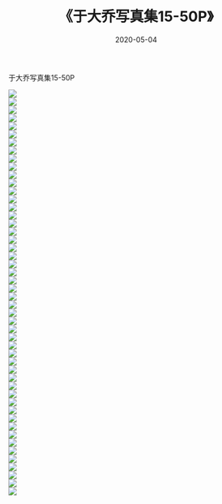 ﻿---
layout: post
title:  《于大乔写真集15-50P》
date:   2020-05-04
img: http://img.660000.xyz/Sharelink/性感/2020/于大乔写真集15-50P/000.jpg
categories: [美女, 清纯, 唯美]
---

于大乔写真集15-50P

  ![](http://img.660000.xyz/Sharelink/性感/2020/于大乔写真集15-50P/001.jpg) <br> ![](http://img.660000.xyz/Sharelink/性感/2020/于大乔写真集15-50P/002.jpg) <br> ![](http://img.660000.xyz/Sharelink/性感/2020/于大乔写真集15-50P/003.jpg) <br> ![](http://img.660000.xyz/Sharelink/性感/2020/于大乔写真集15-50P/004.jpg) <br> ![](http://img.660000.xyz/Sharelink/性感/2020/于大乔写真集15-50P/005.jpg) <br> ![](http://img.660000.xyz/Sharelink/性感/2020/于大乔写真集15-50P/006.jpg) <br> ![](http://img.660000.xyz/Sharelink/性感/2020/于大乔写真集15-50P/007.jpg) <br> ![](http://img.660000.xyz/Sharelink/性感/2020/于大乔写真集15-50P/008.jpg) <br> ![](http://img.660000.xyz/Sharelink/性感/2020/于大乔写真集15-50P/009.jpg) <br> ![](http://img.660000.xyz/Sharelink/性感/2020/于大乔写真集15-50P/010.jpg) <br> ![](http://img.660000.xyz/Sharelink/性感/2020/于大乔写真集15-50P/011.jpg) <br> ![](http://img.660000.xyz/Sharelink/性感/2020/于大乔写真集15-50P/012.jpg) <br> ![](http://img.660000.xyz/Sharelink/性感/2020/于大乔写真集15-50P/013.jpg) <br> ![](http://img.660000.xyz/Sharelink/性感/2020/于大乔写真集15-50P/014.jpg) <br> ![](http://img.660000.xyz/Sharelink/性感/2020/于大乔写真集15-50P/015.jpg) <br> ![](http://img.660000.xyz/Sharelink/性感/2020/于大乔写真集15-50P/016.jpg) <br> ![](http://img.660000.xyz/Sharelink/性感/2020/于大乔写真集15-50P/017.jpg) <br> ![](http://img.660000.xyz/Sharelink/性感/2020/于大乔写真集15-50P/018.jpg) <br> ![](http://img.660000.xyz/Sharelink/性感/2020/于大乔写真集15-50P/019.jpg) <br> ![](http://img.660000.xyz/Sharelink/性感/2020/于大乔写真集15-50P/020.jpg) <br> ![](http://img.660000.xyz/Sharelink/性感/2020/于大乔写真集15-50P/021.jpg) <br> ![](http://img.660000.xyz/Sharelink/性感/2020/于大乔写真集15-50P/022.jpg) <br> ![](http://img.660000.xyz/Sharelink/性感/2020/于大乔写真集15-50P/023.jpg) <br> ![](http://img.660000.xyz/Sharelink/性感/2020/于大乔写真集15-50P/024.jpg) <br> ![](http://img.660000.xyz/Sharelink/性感/2020/于大乔写真集15-50P/025.jpg) <br> ![](http://img.660000.xyz/Sharelink/性感/2020/于大乔写真集15-50P/026.jpg) <br> ![](http://img.660000.xyz/Sharelink/性感/2020/于大乔写真集15-50P/027.jpg) <br> ![](http://img.660000.xyz/Sharelink/性感/2020/于大乔写真集15-50P/028.jpg) <br> ![](http://img.660000.xyz/Sharelink/性感/2020/于大乔写真集15-50P/029.jpg) <br> ![](http://img.660000.xyz/Sharelink/性感/2020/于大乔写真集15-50P/030.jpg) <br> ![](http://img.660000.xyz/Sharelink/性感/2020/于大乔写真集15-50P/031.jpg) <br> ![](http://img.660000.xyz/Sharelink/性感/2020/于大乔写真集15-50P/032.jpg) <br> ![](http://img.660000.xyz/Sharelink/性感/2020/于大乔写真集15-50P/033.jpg) <br> ![](http://img.660000.xyz/Sharelink/性感/2020/于大乔写真集15-50P/034.jpg) <br> ![](http://img.660000.xyz/Sharelink/性感/2020/于大乔写真集15-50P/035.jpg) <br> ![](http://img.660000.xyz/Sharelink/性感/2020/于大乔写真集15-50P/036.jpg) <br> ![](http://img.660000.xyz/Sharelink/性感/2020/于大乔写真集15-50P/037.jpg) <br> ![](http://img.660000.xyz/Sharelink/性感/2020/于大乔写真集15-50P/038.jpg) <br> ![](http://img.660000.xyz/Sharelink/性感/2020/于大乔写真集15-50P/039.jpg) <br> ![](http://img.660000.xyz/Sharelink/性感/2020/于大乔写真集15-50P/040.jpg) <br> ![](http://img.660000.xyz/Sharelink/性感/2020/于大乔写真集15-50P/041.jpg) <br> ![](http://img.660000.xyz/Sharelink/性感/2020/于大乔写真集15-50P/042.jpg) <br> ![](http://img.660000.xyz/Sharelink/性感/2020/于大乔写真集15-50P/043.jpg) <br> ![](http://img.660000.xyz/Sharelink/性感/2020/于大乔写真集15-50P/044.jpg) <br> ![](http://img.660000.xyz/Sharelink/性感/2020/于大乔写真集15-50P/045.jpg) <br> ![](http://img.660000.xyz/Sharelink/性感/2020/于大乔写真集15-50P/046.jpg) <br> ![](http://img.660000.xyz/Sharelink/性感/2020/于大乔写真集15-50P/047.jpg) <br> ![](http://img.660000.xyz/Sharelink/性感/2020/于大乔写真集15-50P/048.jpg) <br> ![](http://img.660000.xyz/Sharelink/性感/2020/于大乔写真集15-50P/049.jpg) <br> ![](http://img.660000.xyz/Sharelink/性感/2020/于大乔写真集15-50P/050.jpg) <br>